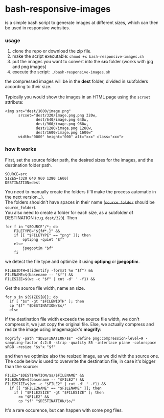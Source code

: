 # bash-responsive-images
is a simple bash script to generate images at different sizes, which can then be used in responsive websites. 

### usage
1. clone the repo or download the zip file.
2. make the script executable: ```chmod +x bash-responsive-images.sh```
3. put the images you want to convert into the **src** folder (works with jpg and png images)
4. execute the script: ```./bash-responsive-images.sh```

the compressed images will be in the **dest** folder, divided in subfolders according to their size.<br>
<br>
Typically you would show the images in an HTML page using the ```scrset``` attribute:
```
<img src="dest/1600/image.png" 
      srcset="dest/320/image.png.png 320w,
              dest/640/image.png 640w,
              dest/960/image.png 960w,
              dest/1280/image.png 1280w,
              dest/1600/image.png 1600w"
      width="0000" height="000" alt="xxx" class="xxx">
 ```

### how it works
First, set the source folder path, the desired sizes for the images, and the destination folder path.
```
SOURCE=src
SIZES=(320 640 960 1280 1600)
DESTINATION=dest
```
You need to manually create the folders (I'll make the process automatic in the next version...). <br>
The folders shouldn't have spaces in their name (~~```source folder```~~ should be ```source_folder```).<br> 
You also need to create a folder for each size, as a subfolder of DESTINATION (e.g. ```dest/320```).
Then
```
for f in "$SOURCE"/*; do
    FILETYPE="${f#*.}" &&
    if [[ "$FILETYPE" == "png" ]]; then
        optipng -quiet "$f"
    else
        jpegoptim "$f"
    fi
```
we detect the file type and optimize it using **optipng** or **jpegoptim**.
```    
FILEWIDTH=$(identify -format %w "$f") &&
FILENAME=$(basename -- "$f") &&
FILESIZE=$(wc -c "$f" | cut -d' ' -f1) &&
``` 
Get the source file width, name an size.
```
for s in ${SIZES[@]}; do
  if [ "$s" -gt "$FILEWIDTH" ]; then
  cp "$f" "$DESTINATION/$s/"
  else
```
If the destination file width exceeds the source file width, we don't compress it, we just copy the original file.
Else, we actually compress and resize the image using imagemagick's **mogrify**:
```
mogrify -path "$DESTINATION/$s" -define png:compression-level=9 -sampling-factor 4:2:0 -strip -quality 85 -interlace plane -colorspace sRGB -resize "$s"x "$f"
```
and then we optimize also the resized image, as we did with the source one.<br> 
The code below is used to overwrite the destination file, in case it's bigger than the source: 
```
FILE2="$DESTINATION/$s/$FILENAME" &&
FILE2NAME=$(basename -- "$FILE2") &&
FILE2SIZE=$(wc -c "$FILE2" | cut -d' ' -f1) &&
  if [[ "$FILE2NAME" == "$FILENAME" ]]; then
    if [ "$FILE2SIZE" -gt "$FILESIZE" ]; then
      rm "$FILE2" &&
      cp "$f" "$DESTINATION/$s/"
```
It's a rare occurence, but can happen with some png files.
        
